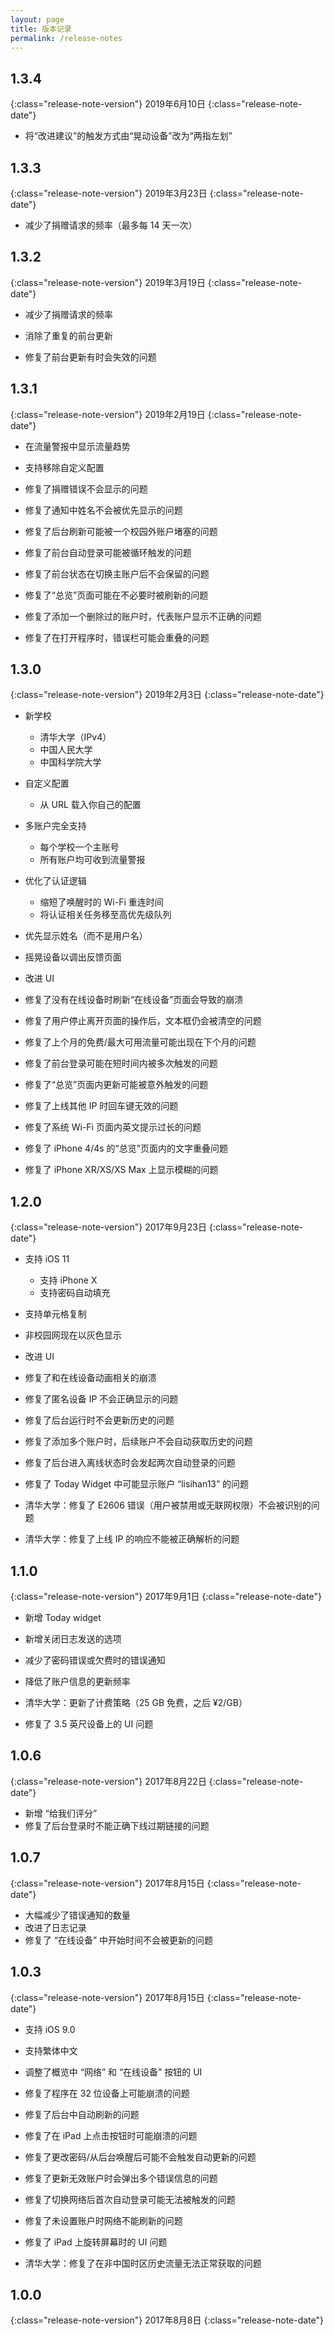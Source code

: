 ```yaml
---
layout: page
title: 版本记录
permalink: /release-notes
---
```


## 1.3.4
{:class="release-note-version"}
2019年6月10日
{:class="release-note-date"}

* 将“改进建议”的触发方式由“晃动设备”改为“两指左划”

## 1.3.3
{:class="release-note-version"}
2019年3月23日
{:class="release-note-date"}

* 减少了捐赠请求的频率（最多每 14 天一次）

## 1.3.2
{:class="release-note-version"}
2019年3月19日
{:class="release-note-date"}

* 减少了捐赠请求的频率
* 消除了重复的前台更新

* 修复了前台更新有时会失效的问题

## 1.3.1
{:class="release-note-version"}
2019年2月19日
{:class="release-note-date"}

* 在流量警报中显示流量趋势
* 支持移除自定义配置

* 修复了捐赠错误不会显示的问题
* 修复了通知中姓名不会被优先显示的问题
* 修复了后台刷新可能被一个校园外账户堵塞的问题
* 修复了前台自动登录可能被循环触发的问题
* 修复了前台状态在切换主账户后不会保留的问题
* 修复了“总览”页面可能在不必要时被刷新的问题
* 修复了添加一个删除过的账户时，代表账户显示不正确的问题
* 修复了在打开程序时，错误栏可能会重叠的问题

## 1.3.0
{:class="release-note-version"}
2019年2月3日
{:class="release-note-date"}

* 新学校
    * 清华大学（IPv4）
    * 中国人民大学
    * 中国科学院大学
* 自定义配置
    * 从 URL 载入你自己的配置
* 多账户完全支持
    * 每个学校一个主账号
    * 所有账户均可收到流量警报
* 优化了认证逻辑
    * 缩短了唤醒时的 Wi-Fi 重连时间
    * 将认证相关任务移至高优先级队列
* 优先显示姓名（而不是用户名）
* 摇晃设备以调出反馈页面
* 改进 UI

* 修复了没有在线设备时刷新“在线设备”页面会导致的崩溃
* 修复了用户停止离开页面的操作后，文本框仍会被清空的问题
* 修复了上个月的免费/最大可用流量可能出现在下个月的问题
* 修复了前台登录可能在短时间内被多次触发的问题
* 修复了“总览”页面内更新可能被意外触发的问题
* 修复了上线其他 IP 时回车键无效的问题
* 修复了系统 Wi-Fi 页面内英文提示过长的问题
* 修复了 iPhone 4/4s 的“总览”页面内的文字重叠问题
* 修复了 iPhone XR/XS/XS Max 上显示模糊的问题

## 1.2.0
{:class="release-note-version"}
2017年9月23日
{:class="release-note-date"}

* 支持 iOS 11
    * 支持 iPhone X
    * 支持密码自动填充
* 支持单元格复制
* 非校园网现在以灰色显示
* 改进 UI

* 修复了和在线设备动画相关的崩溃
* 修复了匿名设备 IP 不会正确显示的问题
* 修复了后台运行时不会更新历史的问题
* 修复了添加多个账户时，后续账户不会自动获取历史的问题
* 修复了后台进入离线状态时会发起两次自动登录的问题
* 修复了 Today Widget 中可能显示账户 “lisihan13” 的问题
* 清华大学：修复了 E2606 错误（用户被禁用或无联网权限）不会被识别的问题
* 清华大学：修复了上线 IP 的响应不能被正确解析的问题

## 1.1.0
{:class="release-note-version"}
2017年9月1日
{:class="release-note-date"}

* 新增 Today widget
* 新增关闭日志发送的选项
* 减少了密码错误或欠费时的错误通知
* 降低了账户信息的更新频率
* 清华大学：更新了计费策略（25 GB 免费，之后 ¥2/GB）

* 修复了 3.5 英尺设备上的 UI 问题

## 1.0.6
{:class="release-note-version"}
2017年8月22日
{:class="release-note-date"}

* 新增 “给我们评分”
* 修复了后台登录时不能正确下线过期链接的问题


## 1.0.7
{:class="release-note-version"}
2017年8月15日
{:class="release-note-date"}

* 大幅减少了错误通知的数量
* 改进了日志记录
* 修复了 “在线设备” 中开始时间不会被更新的问题

## 1.0.3
{:class="release-note-version"}
2017年8月15日
{:class="release-note-date"}

* 支持 iOS 9.0
* 支持繁体中文
* 调整了概览中 “网络” 和 “在线设备” 按钮的 UI

* 修复了程序在 32 位设备上可能崩溃的问题
* 修复了后台中自动刷新的问题
* 修复了在 iPad 上点击按钮时可能崩溃的问题
* 修复了更改密码/从后台唤醒后可能不会触发自动更新的问题
* 修复了更新无效账户时会弹出多个错误信息的问题
* 修复了切换网络后首次自动登录可能无法被触发的问题
* 修复了未设置账户时网络不能刷新的问题
* 修复了 iPad 上旋转屏幕时的 UI 问题
* 清华大学：修复了在非中国时区历史流量无法正常获取的问题

## 1.0.0
{:class="release-note-version"}
2017年8月8日
{:class="release-note-date"}
